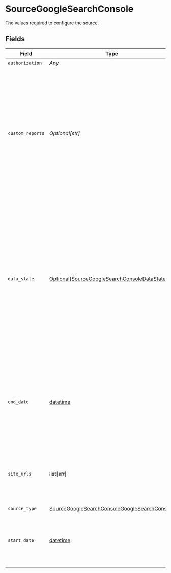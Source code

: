 # SourceGoogleSearchConsole

The values required to configure the source.


## Fields

| Field                                                                                                                                                                                                                                                                                                                               | Type                                                                                                                                                                                                                                                                                                                                | Required                                                                                                                                                                                                                                                                                                                            | Description                                                                                                                                                                                                                                                                                                                         | Example                                                                                                                                                                                                                                                                                                                             |
| ----------------------------------------------------------------------------------------------------------------------------------------------------------------------------------------------------------------------------------------------------------------------------------------------------------------------------------- | ----------------------------------------------------------------------------------------------------------------------------------------------------------------------------------------------------------------------------------------------------------------------------------------------------------------------------------- | ----------------------------------------------------------------------------------------------------------------------------------------------------------------------------------------------------------------------------------------------------------------------------------------------------------------------------------- | ----------------------------------------------------------------------------------------------------------------------------------------------------------------------------------------------------------------------------------------------------------------------------------------------------------------------------------- | ----------------------------------------------------------------------------------------------------------------------------------------------------------------------------------------------------------------------------------------------------------------------------------------------------------------------------------- |
| `authorization`                                                                                                                                                                                                                                                                                                                     | *Any*                                                                                                                                                                                                                                                                                                                               | :heavy_check_mark:                                                                                                                                                                                                                                                                                                                  | N/A                                                                                                                                                                                                                                                                                                                                 |                                                                                                                                                                                                                                                                                                                                     |
| `custom_reports`                                                                                                                                                                                                                                                                                                                    | *Optional[str]*                                                                                                                                                                                                                                                                                                                     | :heavy_minus_sign:                                                                                                                                                                                                                                                                                                                  | A JSON array describing the custom reports you want to sync from Google Search Console. See <a href="https://docs.airbyte.com/integrations/sources/google-search-console#step-2-set-up-the-google-search-console-connector-in-airbyte">the docs</a> for more information about the exact format you can use to fill out this field. |                                                                                                                                                                                                                                                                                                                                     |
| `data_state`                                                                                                                                                                                                                                                                                                                        | [Optional[SourceGoogleSearchConsoleDataState]](../../models/shared/sourcegooglesearchconsoledatastate.md)                                                                                                                                                                                                                           | :heavy_minus_sign:                                                                                                                                                                                                                                                                                                                  | If "final" or if this parameter is omitted, the returned data will include only finalized data. Setting this parameter to "all" should not be used with Incremental Sync mode as it may cause data loss. If "all", data will include fresh data.                                                                                    | final                                                                                                                                                                                                                                                                                                                               |
| `end_date`                                                                                                                                                                                                                                                                                                                          | [datetime](https://docs.python.org/3/library/datetime.html#datetime-objects)                                                                                                                                                                                                                                                        | :heavy_minus_sign:                                                                                                                                                                                                                                                                                                                  | UTC date in the format 2017-01-25. Any data after this date will not be replicated. Must be greater or equal to the start date field.                                                                                                                                                                                               | 2021-12-12                                                                                                                                                                                                                                                                                                                          |
| `site_urls`                                                                                                                                                                                                                                                                                                                         | list[*str*]                                                                                                                                                                                                                                                                                                                         | :heavy_check_mark:                                                                                                                                                                                                                                                                                                                  | The URLs of the website property attached to your GSC account. Read more <a href="https://support.google.com/webmasters/answer/34592?hl=en">here</a>.                                                                                                                                                                               |                                                                                                                                                                                                                                                                                                                                     |
| `source_type`                                                                                                                                                                                                                                                                                                                       | [SourceGoogleSearchConsoleGoogleSearchConsole](../../models/shared/sourcegooglesearchconsolegooglesearchconsole.md)                                                                                                                                                                                                                 | :heavy_check_mark:                                                                                                                                                                                                                                                                                                                  | N/A                                                                                                                                                                                                                                                                                                                                 |                                                                                                                                                                                                                                                                                                                                     |
| `start_date`                                                                                                                                                                                                                                                                                                                        | [datetime](https://docs.python.org/3/library/datetime.html#datetime-objects)                                                                                                                                                                                                                                                        | :heavy_check_mark:                                                                                                                                                                                                                                                                                                                  | UTC date in the format 2017-01-25. Any data before this date will not be replicated.                                                                                                                                                                                                                                                | 2021-01-01                                                                                                                                                                                                                                                                                                                          |